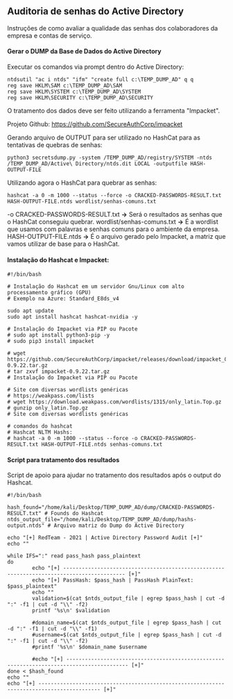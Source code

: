 ## Auditoria de senhas do Active Directory


Instruções de como avaliar a qualidade das senhas dos colaboradores da empresa e contas de serviço.

#### Gerar o DUMP da Base de Dados do Active Directory

Executar os comandos via prompt dentro do Active Directory:

```
ntdsutil "ac i ntds" "ifm" "create full c:\TEMP_DUMP_AD" q q
reg save HKLM\SAM c:\TEMP_DUMP_AD\SAM
reg save HKLM\SYSTEM c:\TEMP_DUMP_AD\SYSTEM
reg save HKLM\SECURITY c:\TEMP_DUMP_AD\SECURITY
```

O tratamento dos dados deve ser feito utilizando a ferramenta "Impacket".

Projeto Github: https://github.com/SecureAuthCorp/impacket

Gerando arquivo de OUTPUT para ser utilizado no HashCat para as tentativas de quebras de senhas:

```
python3 secretsdump.py -system /TEMP_DUMP_AD/registry/SYSTEM -ntds /TEMP_DUMP_AD/Active\ Directory/ntds.dit LOCAL -outputfile HASH-OUTPUT-FILE
```

Utilizando agora o HashCat para quebrar as senhas:

```
hashcat -a 0 -m 1000 --status --force -o CRACKED-PASSWORDS-RESULT.txt HASH-OUTPUT-FILE.ntds wordlist/senhas-comuns.txt
```

-o CRACKED-PASSWORDS-RESULT.txt **->** Será o resultados as senhas que o HashCat conseguiu quebrar.
wordlist/senhas-comuns.txt **->** É a wordlist que usamos com palavras e senhas comuns para o ambiente da empresa. 
HASH-OUTPUT-FILE.ntds **->** É o arquivo gerado pelo Impacket, a matriz que vamos utilizar de base para o HashCat.

#### Instalação do Hashcat e Impacket:

```
#!/bin/bash

# Instalação do Hashcat em um servidor Gnu/Linux com alto processamento gráfico (GPU)
# Exemplo na Azure: Standard_E8ds_v4

sudo apt update
sudo apt install hashcat hashcat-nvidia -y

# Instalação do Impacket via PIP ou Pacote
# sudo apt install python3-pip -y
# sudo pip3 install impacket

# wget https://github.com/SecureAuthCorp/impacket/releases/download/impacket_0_9_22/impacket-0.9.22.tar.gz
# tar zxvf impacket-0.9.22.tar.gz
# Instalação do Impacket via PIP ou Pacote

# Site com diversas wordlists genéricas
# https://weakpass.com/lists
# wget https://download.weakpass.com/wordlists/1315/only_latin.Top.gz
# gunzip only_latin.Top.gz
# Site com diversas wordlists genéricas

# comandos do hashcat
# Hashcat NLTM Hashs:
# hashcat -a 0 -m 1000 --status --force -o CRACKED-PASSWORDS-RESULT.txt HASH-OUTPUT-FILE.ntds senhas-comuns.txt
```

#### Script para tratamento dos resultados

Script de apoio para ajudar no tratamento dos resultados após o output do Hashcat.

```
#!/bin/bash

hash_found="/home/kali/Desktop/TEMP_DUMP_AD/dump/CRACKED-PASSWORDS-RESULT.txt" # Founds do Hashcat
ntds_output_file="/home/kali/Desktop/TEMP_DUMP_AD/dump/hashs-output.ntds" # Arquivo matriz do Dump do Active Directory

echo "[+] RedTeam - 2021 | Active Directory Password Audit [+]"
echo ""

while IFS=":" read pass_hash pass_plaintext
do
        echo "[+] ------------------------------------------------------------------------------------------ [+]"
        echo "[+] PassHash: $pass_hash | PassHash PlainText: $pass_plaintext"
        echo ""
        validation=$(cat $ntds_output_file | egrep $pass_hash | cut -d ":" -f1 | cut -d "\\" -f2)
        printf '%s\n' $validation
        
        #domain_name=$(cat $ntds_output_file | egrep $pass_hash | cut -d ":" -f1 | cut -d "\\" -f1)
        #username=$(cat $ntds_output_file | egrep $pass_hash | cut -d ":" -f1 | cut -d "\\" -f2)
        #printf '%s\n' $domain_name $username        
        
        #echo "[+] ------------------------------------------------------------------------------------------ [+]"
done < $hash_found
echo ""
echo "[+] ------------------------------------------------------------------------------------------ [+]"
```
